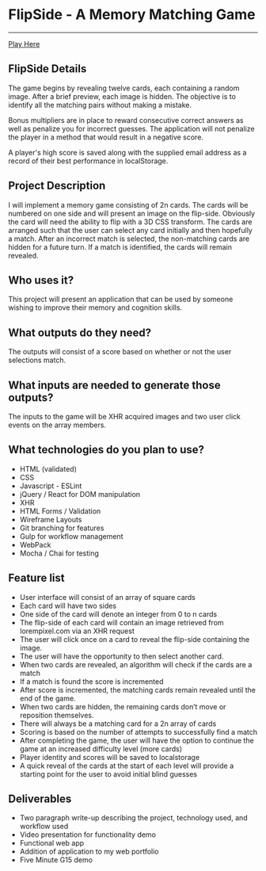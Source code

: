 # FlipSide - A Memory Matching Game
____
<a href="http://www.twilightfactor.com/assets/flipSide/index.html">Play Here</a>

## FlipSide Details
The game begins by revealing twelve cards, each containing a random image. After
a brief preview, each image is hidden.  The objective is to identify all the
matching pairs without making a mistake.  

Bonus multipliers are in place to
reward consecutive correct answers as well as penalize you for incorrect guesses.
The application will not penalize the player in a method that would result in a negative score.

A player's high score is saved along with the supplied email address as a record of their best performance in localStorage.

## Project Description
I will implement a memory game consisting of 2n cards. The cards will be
numbered on one side and will present an image on  the flip-side. Obviously the
card will need the ability to flip with a 3D CSS transform.  The cards are
arranged such that the user can select any card initially and then hopefully
a match. After an incorrect match is selected,  the non-matching cards are hidden for a
future turn. If a match is identified, the cards will remain revealed.

## Who uses it?
This project will present an application that can be used by someone wishing to improve
their memory and cognition skills.

## What outputs do they need?
The outputs will consist of a score based on whether or not the user selections
match.

## What inputs are needed to generate those outputs?
The inputs to the game will be XHR acquired images and two user click events on
the array members.

## What technologies do you plan to use?
- HTML (validated)  
- CSS
- Javascript - ESLint  
- jQuery / React for DOM manipulation  
- XHR  
- HTML Forms / Validation  
- Wireframe Layouts  
- Git branching for features  
- Gulp for workflow management  
- WebPack
- Mocha / Chai for testing

## Feature list
- User interface will consist of an array of square cards  
- Each card will have two sides
- One side of the card will denote an integer from 0 to n cards
- The flip-side of each card will contain an image retrieved from lorempixel.com
via an XHR request
- The user will click once on a card to reveal the flip-side containing the image.
- The user will have the opportunity to then select another card.
- When two cards are revealed, an algorithm will check if the cards are a  match
- If a match is found the score is incremented
- After score is incremented, the matching cards remain revealed until the end of
the game.
- When two cards are hidden, the remaining cards don’t move or reposition
themselves.
- There will always be a matching card for a 2n array of cards
- Scoring is based on the number of attempts to successfully find a match
- After completing the game, the user will have the option to continue the game
at an increased difficulty level (more cards)
- Player identity and scores will be saved to localstorage
- A quick reveal of the cards at the start of each level will provide a starting
point for the user to avoid initial blind guesses

## Deliverables
- Two paragraph write-up describing the project, technology used, and workflow used
- Video presentation for functionality demo
- Functional web app
- Addition of application to my web portfolio
- Five Minute G15 demo
